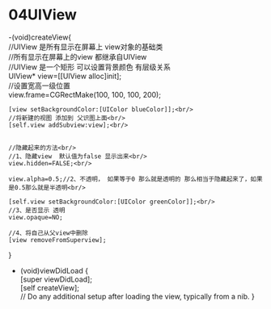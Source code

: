 # 04UIView


-(void)createView{<br/>
    //UIView 是所有显示在屏幕上 view对象的基础类<br/>
    //所有显示在屏幕上的view 都继承自UIView<br/>
    //UIView 是一个矩形  可以设置背景颜色  有层级关系<br/>
    UIView* view=[[UIView alloc]init];<br/>
    //设置宽高一级位置<br/>
    view.frame=CGRectMake(100, 100, 100, 200);<br/>
    
    [view setBackgroundColor:[UIColor blueColor]];<br/>
    //将新建的视图 添加到 父识图上面<br/>
    [self.view addSubview:view];<br/>
    
    
    //隐藏起来的方法<br/>
    //1、隐藏view  默认值为false 显示出来<br/>
    view.hidden=FALSE;<br/>
    
    view.alpha=0.5;//2、不透明， 如果等于0 那么就是透明的 那么相当于隐藏起来了，如果是0.5那么就是半透明<br/>
    
    [self.view setBackgroundColor:[UIColor greenColor]];<br/>
    //3、是否显示 透明
    view.opaque=NO;
    
    //4、将自己从父view中删除
    [view removeFromSuperview];
}


- (void)viewDidLoad {<br/>
    [super viewDidLoad];<br/>
    [self createView];<br/>
    // Do any additional setup after loading the view, typically from a nib.
}
